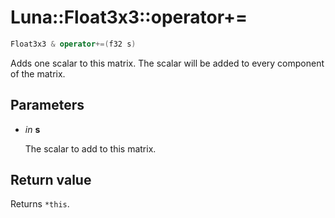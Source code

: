 # Luna::Float3x3::operator+=

```c++
Float3x3 & operator+=(f32 s)
```

Adds one scalar to this matrix. The scalar will be added to every component of the matrix. 



## Parameters
* *in* **s**

    The scalar to add to this matrix. 

## Return value
Returns `*this`. 

